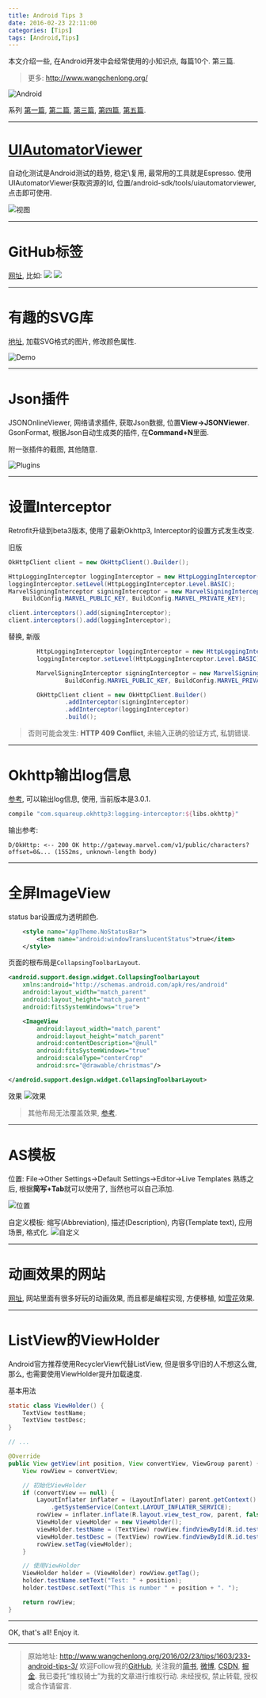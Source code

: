```yaml
---
title: Android Tips 3
date: 2016-02-23 22:11:00
categories: [Tips]
tags: [Android,Tips]
---
```


本文介绍一些, 在Android开发中会经常使用的小知识点, 每篇10个. 第三篇.

<!-- more -->
> 更多: http://www.wangchenlong.org/

![Android](233-android-tips-3/android-tips.png)

系列
[第一篇](http://www.wangchenlong.org/2016/02/23/tips/1603/231-android-tips-1/), [第二篇](http://www.wangchenlong.org/2016/02/23/tips/1603/232-android-tips-2/), [第三篇](http://www.wangchenlong.org/2016/02/23/tips/1603/233-android-tips-3/), [第四篇](http://www.wangchenlong.org/2016/02/24/tips/1603/241-android-tips-4/), [第五篇](http://www.wangchenlong.org/2016/02/24/tips/1603/242-android-tips-5/).

---

# [UIAutomatorViewer](http://developer.android.com/tools/testing-support-library/index.html#uia-viewer)

自动化测试是Android测试的趋势, 稳定\复用, 最常用的工具就是Espresso.
使用UIAutomatorViewer获取资源的Id, 
位置/android-sdk/tools/uiautomatorviewer, 点击即可使用.

![视图](233-android-tips-3/tips3-1.png)

---

# GitHub标签

[网址](http://shields.io/), 比如:
![](https://img.shields.io/badge/platform-Android-green.svg) 
![](https://img.shields.io/badge/architecture-Clean%20Architecture-green.svg)

---

# 有趣的SVG库

[地址](https://github.com/Pixplicity/sharp), 加载SVG格式的图片, 修改颜色属性.

![Demo](233-android-tips-3/tips3-3.png)

---

# Json插件

JSONOnlineViewer, 网络请求插件, 获取Json数据, 位置**View->JSONViewer**.
GsonFormat, 根据Json自动生成类的插件, 在**Command+N**里面.

附一张插件的截图, 其他随意.

![Plugins](233-android-tips-3/tips3-4.png)

---

# 设置Interceptor

Retrofit升级到beta3版本, 使用了最新Okhttp3, Interceptor的设置方式发生改变.

旧版
```java
OkHttpClient client = new OkHttpClient().Builder();

HttpLoggingInterceptor loggingInterceptor = new HttpLoggingInterceptor();
loggingInterceptor.setLevel(HttpLoggingInterceptor.Level.BASIC);
MarvelSigningInterceptor signingInterceptor = new MarvelSigningInterceptor(
    BuildConfig.MARVEL_PUBLIC_KEY, BuildConfig.MARVEL_PRIVATE_KEY);

client.interceptors().add(signingInterceptor);
client.interceptors().add(loggingInterceptor);
```

替换, 新版
```java
        HttpLoggingInterceptor loggingInterceptor = new HttpLoggingInterceptor();
        loggingInterceptor.setLevel(HttpLoggingInterceptor.Level.BASIC);

        MarvelSigningInterceptor signingInterceptor = new MarvelSigningInterceptor(
                BuildConfig.MARVEL_PUBLIC_KEY, BuildConfig.MARVEL_PRIVATE_KEY);

        OkHttpClient client = new OkHttpClient.Builder()
                .addInterceptor(signingInterceptor)
                .addInterceptor(loggingInterceptor)
                .build();
```

> 否则可能会发生: **HTTP 409 Conflict**, 未输入正确的验证方式, 私钥错误.

---

# Okhttp输出log信息

[参考](https://github.com/square/okhttp/tree/master/okhttp-logging-interceptor), 可以输出log信息, 使用, 当前版本是3.0.1.
```gradle
compile "com.squareup.okhttp3:logging-interceptor:${libs.okhttp}"
```

输出参考:
```log
D/OkHttp: <-- 200 OK http://gateway.marvel.com/v1/public/characters?offset=0&... (1552ms, unknown-length body)
```

---

# 全屏ImageView

status bar设置成为透明颜色.
```xml
    <style name="AppTheme.NoStatusBar">
        <item name="android:windowTranslucentStatus">true</item>
    </style>
```

页面的根布局是``CollapsingToolbarLayout``.
```xml
<android.support.design.widget.CollapsingToolbarLayout
    xmlns:android="http://schemas.android.com/apk/res/android"
    android:layout_width="match_parent"
    android:layout_height="match_parent"
    android:fitsSystemWindows="true">

    <ImageView
        android:layout_width="match_parent"
        android:layout_height="match_parent"
        android:contentDescription="@null"
        android:fitsSystemWindows="true"
        android:scaleType="centerCrop"
        android:src="@drawable/christmas"/>

</android.support.design.widget.CollapsingToolbarLayout>
```
效果
![效果](233-android-tips-3/tips3-7.png)

> 其他布局无法覆盖效果, [参考](http://www.jcodecraeer.com/a/anzhuokaifa/androidkaifa/2015/1122/3712.html).

---

# AS模板

位置: File->Other Settings->Default Settings->Editor->Live Templates
熟练之后, 根据**简写+Tab**就可以使用了, 当然也可以自己添加.

![位置](233-android-tips-3/tips3-8-1.png)

自定义模板:
缩写(Abbreviation), 描述(Description), 内容(Template text), 应用场景, 格式化.
![自定义](233-android-tips-3/tips3-8-2.png)

---

# 动画效果的网站

[网址](http://www.openprocessing.org/browse/), 网站里面有很多好玩的动画效果, 而且都是编程实现, 方便移植, 如[雪花](http://www.openprocessing.org/sketch/84771)效果.

---

# ListView的ViewHolder

Android官方推荐使用RecyclerView代替ListView, 但是很多守旧的人不想这么做, 那么, 也需要使用ViewHolder提升加载速度.

基本用法
```java
static class ViewHolder() {
	TextView testName;
	TextView testDesc;
}

// ...

@Override
public View getView(int position, View convertView, ViewGroup parent) {
	View rowView = convertView;

	// 初始化ViewHolder
	if (convertView == null) {
		LayoutInflater inflater = (LayoutInflater) parent.getContext()
			.getSystemService(Context.LAYOUT_INFLATER_SERVICE);
		rowView = inflater.inflate(R.layout.view_test_row, parent, false);
		ViewHolder viewHolder = new ViewHolder();
		viewHolder.testName = (TextView) rowView.findViewById(R.id.test_tv_name);
		viewHolder.testDesc = (TextView) rowView.findViewById(R.id.test_tv_desc);
		rowView.setTag(viewHolder);
	}

	// 使用ViewHolder
	ViewHolder holder = (ViewHolder) rowView.getTag();
	holder.testName.setText("Test: " + position);
	holder.testDesc.setText("This is number " + position + ". ");

	return rowView;
}
```

---

OK, that's all! Enjoy it.

---

> 原始地址: 
> http://www.wangchenlong.org/2016/02/23/tips/1603/233-android-tips-3/
> 欢迎Follow我的[GitHub](https://github.com/SpikeKing), 关注我的[简书](http://www.jianshu.com/users/e2b4dd6d3eb4/latest_articles), [微博](http://weibo.com/u/2852941392), [CSDN](http://blog.csdn.net/caroline_wendy), [掘金](http://gold.xitu.io/#/user/56de98c2f3609a005442ec58). 
> 我已委托“维权骑士”为我的文章进行维权行动. 未经授权, 禁止转载, 授权或合作请留言.

